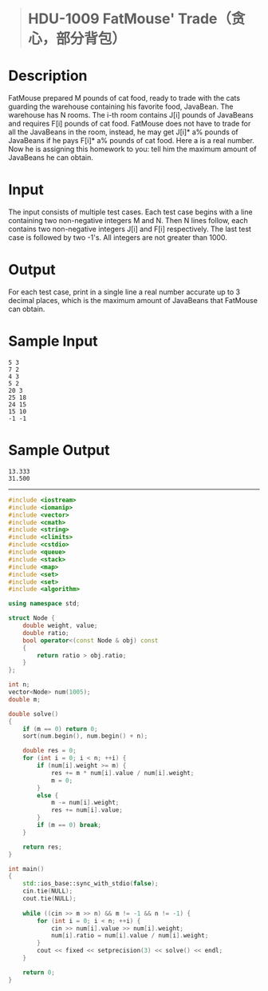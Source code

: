 > # HDU-1009 FatMouse' Trade（贪心，部分背包）

# Description

FatMouse prepared M pounds of cat food, ready to trade with the cats guarding the warehouse containing his favorite food, JavaBean.
The warehouse has N rooms. The i-th room contains J[i] pounds of JavaBeans and requires F[i] pounds of cat food. FatMouse does not have to trade for all the JavaBeans in the room, instead, he may get J[i]* a% pounds of JavaBeans if he pays F[i]* a% pounds of cat food. Here a is a real number. Now he is assigning this homework to you: tell him the maximum amount of JavaBeans he can obtain.

# Input

The input consists of multiple test cases. Each test case begins with a line containing two non-negative integers M and N. Then N lines follow, each contains two non-negative integers J[i] and F[i] respectively. The last test case is followed by two -1's. All integers are not greater than 1000.

# Output

For each test case, print in a single line a real number accurate up to 3 decimal places, which is the maximum amount of JavaBeans that FatMouse can obtain.

# Sample Input

```
5 3
7 2
4 3
5 2
20 3
25 18
24 15
15 10
-1 -1
```

# Sample Output

```
13.333
31.500
```

-----

```c++
#include <iostream>
#include <iomanip>
#include <vector>
#include <cmath>
#include <string>
#include <climits>
#include <cstdio>
#include <queue>
#include <stack>
#include <map>
#include <set>
#include <set>
#include <algorithm>

using namespace std;

struct Node {
    double weight, value;
    double ratio;
    bool operator<(const Node & obj) const
    {
        return ratio > obj.ratio;
    }
};

int n;
vector<Node> num(1005);
double m;

double solve()
{
    if (m == 0) return 0;
    sort(num.begin(), num.begin() + n);

    double res = 0;
    for (int i = 0; i < n; ++i) {
        if (num[i].weight >= m) {
            res += m * num[i].value / num[i].weight;
            m = 0;
        }
        else {
            m -= num[i].weight;
            res += num[i].value;
        }
        if (m == 0) break;
    } 

    return res;
}

int main()
{
    std::ios_base::sync_with_stdio(false);
    cin.tie(NULL);
    cout.tie(NULL);
    
    while ((cin >> m >> n) && m != -1 && n != -1) {
        for (int i = 0; i < n; ++i) {
            cin >> num[i].value >> num[i].weight;
            num[i].ratio = num[i].value / num[i].weight;
        }
        cout << fixed << setprecision(3) << solve() << endl;
    }

    return 0;
}
```

